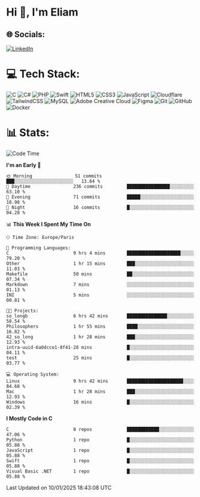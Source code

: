 <h1>Hi 👋, I'm Eliam</h1>

## 🌐 Socials:
[![LinkedIn](https://img.shields.io/badge/LinkedIn-%230077B5.svg?logo=linkedin&logoColor=white)](https://www.linkedin.com/in/eliam-detoh/) 

# 💻 Tech Stack:
![C](https://img.shields.io/badge/c-%2300599C.svg?style=for-the-badge&logo=c&logoColor=white) ![C#](https://img.shields.io/badge/c%23-%23239120.svg?style=for-the-badge&logo=csharp&logoColor=white) ![PHP](https://img.shields.io/badge/php-%23777BB4.svg?style=for-the-badge&logo=php&logoColor=white) ![Swift](https://img.shields.io/badge/swift-F54A2A?style=for-the-badge&logo=swift&logoColor=white) ![HTML5](https://img.shields.io/badge/html5-%23E34F26.svg?style=for-the-badge&logo=html5&logoColor=white) ![CSS3](https://img.shields.io/badge/css3-%231572B6.svg?style=for-the-badge&logo=css3&logoColor=white) ![JavaScript](https://img.shields.io/badge/javascript-%23323330.svg?style=for-the-badge&logo=javascript&logoColor=%23F7DF1E) ![Cloudflare](https://img.shields.io/badge/Cloudflare-F38020?style=for-the-badge&logo=Cloudflare&logoColor=white) ![TailwindCSS](https://img.shields.io/badge/tailwindcss-%2338B2AC.svg?style=for-the-badge&logo=tailwind-css&logoColor=white) ![MySQL](https://img.shields.io/badge/mysql-4479A1.svg?style=for-the-badge&logo=mysql&logoColor=white) ![Adobe Creative Cloud](https://img.shields.io/badge/Adobe%20Creative%20Cloud-DA1F26.svg?style=for-the-badge&logo=Adobe%20Creative%20Cloud&logoColor=white) ![Figma](https://img.shields.io/badge/figma-%23F24E1E.svg?style=for-the-badge&logo=figma&logoColor=white) ![Git](https://img.shields.io/badge/git-%23F05033.svg?style=for-the-badge&logo=git&logoColor=white) ![GitHub](https://img.shields.io/badge/github-%23121011.svg?style=for-the-badge&logo=github&logoColor=white) ![Docker](https://img.shields.io/badge/docker-%230db7ed.svg?style=for-the-badge&logo=docker&logoColor=white)

# 📊  Stats:
<!--START_SECTION:waka-->
![Code Time](http://img.shields.io/badge/Code%20Time-98%20hrs%2050%20mins-blue)

**I'm an Early 🐤** 

```text
🌞 Morning                51 commits          ███░░░░░░░░░░░░░░░░░░░░░░   13.64 % 
🌆 Daytime                236 commits         ████████████████░░░░░░░░░   63.10 % 
🌃 Evening                71 commits          █████░░░░░░░░░░░░░░░░░░░░   18.98 % 
🌙 Night                  16 commits          █░░░░░░░░░░░░░░░░░░░░░░░░   04.28 % 
```


📊 **This Week I Spent My Time On** 

```text
🕑︎ Time Zone: Europe/Paris

💬 Programming Languages: 
C                        9 hrs 4 mins        ████████████████████░░░░░   79.20 % 
Other                    1 hr 15 mins        ███░░░░░░░░░░░░░░░░░░░░░░   11.03 % 
Makefile                 50 mins             ██░░░░░░░░░░░░░░░░░░░░░░░   07.34 % 
Markdown                 7 mins              ░░░░░░░░░░░░░░░░░░░░░░░░░   01.13 % 
INI                      5 mins              ░░░░░░░░░░░░░░░░░░░░░░░░░   00.81 % 

🐱‍💻 Projects: 
so_longb                 6 hrs 42 mins       ███████████████░░░░░░░░░░   58.54 % 
Philosophers             1 hr 55 mins        ████░░░░░░░░░░░░░░░░░░░░░   16.82 % 
42_so_long               1 hr 28 mins        ███░░░░░░░░░░░░░░░░░░░░░░   12.93 % 
intra-uuid-6a0dcce1-8f41-28 mins             █░░░░░░░░░░░░░░░░░░░░░░░░   04.11 % 
test                     25 mins             █░░░░░░░░░░░░░░░░░░░░░░░░   03.77 % 

💻 Operating System: 
Linux                    9 hrs 42 mins       █████████████████████░░░░   84.68 % 
Mac                      1 hr 28 mins        ███░░░░░░░░░░░░░░░░░░░░░░   12.93 % 
Windows                  16 mins             █░░░░░░░░░░░░░░░░░░░░░░░░   02.39 % 
```

**I Mostly Code in C** 

```text
C                        8 repos             ████████████░░░░░░░░░░░░░   47.06 % 
Python                   1 repo              █░░░░░░░░░░░░░░░░░░░░░░░░   05.88 % 
JavaScript               1 repo              █░░░░░░░░░░░░░░░░░░░░░░░░   05.88 % 
Swift                    1 repo              █░░░░░░░░░░░░░░░░░░░░░░░░   05.88 % 
Visual Basic .NET        1 repo              █░░░░░░░░░░░░░░░░░░░░░░░░   05.88 % 
```




 Last Updated on 10/01/2025 18:43:08 UTC
<!--END_SECTION:waka-->
